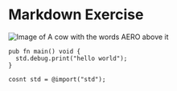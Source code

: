 # Markdown Exercise

![Image of A cow with the words AERO above it](https://aero.w3.uvm.edu/images/c/c9/Logo.png)

``` zig
pub fn main() void {
  std.debug.print("hello world");
}

cosnt std = @import("std");
```
